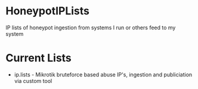 # HoneypotIPLists
IP lists of honeypot ingestion from systems I run or others feed to my system

# Current Lists
* ip.lists - Mikrotik bruteforce based abuse IP's, ingestion and publiciation via custom tool
